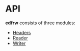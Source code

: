 # API

**edfrw** consists of three modules: 

* [Headers](headers.md)
* [Reader](reader.md)
* [Writer](writer.md)
